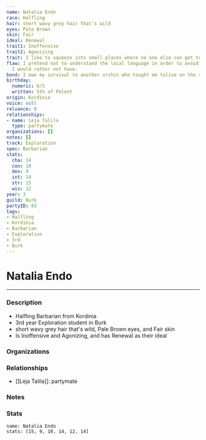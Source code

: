 ```yaml
---
name: Natalia Endo
race: Halfling
hair: short wavy grey hair that's wild
eyes: Pale Brown
skin: Fair
ideal: Renewal
trait1: Inoffensive
trait2: Agonizing
trait: I like to squeeze into small places where no one else can get to me.
flaw: I pretend not to understand the local language in order to avoid interactions
  I would rather not have.
bond: I owe my survival to another urchin who taught me tolive on the streets.
birthday:
  numeric: 6/5
  written: 5th of Pelent
origin: Kordinia
voice: null
relvance: 0
relationships:
- name: Leja Talila
  type: partymate
organizations: []
notes: []
track: Exploration
spec: Barbarian
stats:
  cha: 14
  con: 10
  dex: 9
  int: 14
  str: 15
  wis: 12
year: 3
guild: Burk
partyID: 83
tags:
- Halfling
- Kordinia
- Barbarian
- Exploration
- 3rd
- Burk
---
```

# Natalia Endo
---
### Description
- Halfling Barbarian from Kordinia
- 3rd year Exploration student in Burk
- short wavy grey hair that's wild, Pale Brown eyes, and Fair skin
- Is Inoffensive and Agonizing, and has Renewal as their ideal

### Organizations

### Relationships
- [[Leja Talila]]: partymate

### Notes

### Stats
```statblock
name: Natalia Endo
stats: [15, 9, 10, 14, 12, 14]
```